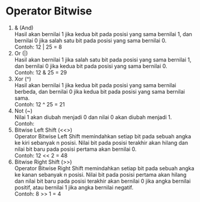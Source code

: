 # Operator Bitwise
1. & (And) <br>
Hasil akan bernilai 1 jika kedua bit pada posisi yang sama bernilai 1, dan bernilai 0 jika salah satu bit pada posisi yang sama bernilai 0. <br>
Contoh: 12 | 25 = 8
2. Or (|) <br>
Hasil akan bernilai 1 jika salah satu bit pada posisi yang sama bernilai 1, dan bernilai 0 jika kedua bit pada posisi yang sama bernilai 0.<br>
Contoh: 12 & 25 = 29
3. Xor (^) <br>
Hasil akan bernilai 1 jika kedua bit pada posisi yang sama bernilai berbeda, dan bernilai 0 jika kedua bit pada posisi yang sama bernilai sama.<br>
Contoh: 12 ^ 25 = 21
4. Not (~) <br>
Nilai 1 akan diubah menjadi 0 dan nilai 0 akan diubah menjadi 1.<br>
Contoh: 
5. Bitwise Left Shift (<<>) <br>
Operator Bitwise Left Shift memindahkan setiap bit pada sebuah angka ke kiri sebanyak n posisi. Nilai bit pada posisi terakhir akan hilang dan nilai bit baru pada posisi pertama akan bernilai 0.<br>
Contoh: 12 << 2 = 48
6. Bitwise Right Shift (>>) <br>
Operator Bitwise Right Shift memindahkan setiap bit pada sebuah angka ke kanan sebanyak n posisi. Nilai bit pada posisi pertama akan hilang dan nilai bit baru pada posisi terakhir akan bernilai 0 jika angka bernilai positif, atau bernilai 1 jika angka bernilai negatif.<br>
Contoh: 8 >> 1 = 4